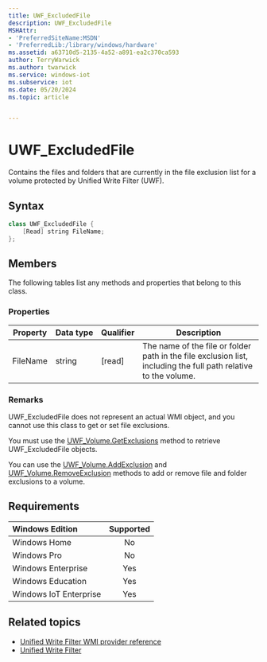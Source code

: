 ```yaml
---
title: UWF_ExcludedFile
description: UWF_ExcludedFile
MSHAttr:
- 'PreferredSiteName:MSDN'
- 'PreferredLib:/library/windows/hardware'
ms.assetid: a63710d5-2135-4a52-a891-ea2c370ca593
author: TerryWarwick
ms.author: twarwick
ms.service: windows-iot
ms.subservice: iot
ms.date: 05/20/2024
ms.topic: article


---
```

# UWF_ExcludedFile

Contains the files and folders that are currently in the file exclusion list for a volume protected by Unified Write Filter (UWF).

## Syntax

```powershell
class UWF_ExcludedFile {
    [Read] string FileName;
};
```

## Members

The following tables list any methods and properties that belong to this class.

### Properties

| Property | Data&nbsp;type | Qualifier | Description |
|----------|-----------|-----------|-------------|
| FileName | string | [read] | The name of the file or folder path in the file exclusion list, including the full path relative to the volume. |

### Remarks

UWF_ExcludedFile does not represent an actual WMI object, and you cannot use this class to get or set file exclusions.

You must use the [UWF_Volume.GetExclusions](uwf-volumegetexclusions.md) method to retrieve UWF_ExcludedFile objects.

You can use the [UWF_Volume.AddExclusion](uwf-volumeaddexclusion.md) and [UWF_Volume.RemoveExclusion](uwf-volumeremoveexclusion.md) methods to add or remove file and folder exclusions to a volume.

## Requirements

| Windows Edition        | Supported |
|:-----------------------|:---------:|
| Windows Home           | No        |
| Windows Pro            | No        |
| Windows Enterprise     | Yes       |
| Windows Education      | Yes       |
| Windows IoT Enterprise | Yes       |

## Related topics

- [Unified Write Filter WMI provider reference](uwf-wmi-provider-reference.md)
- [Unified Write Filter](unified-write-filter.md)
